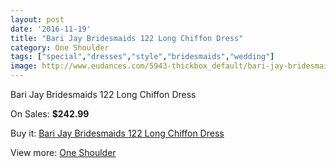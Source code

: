 ```yaml
---
layout: post
date: '2016-11-19'
title: "Bari Jay Bridesmaids 122 Long Chiffon Dress"
category: One Shoulder
tags: ["special","dresses","style","bridesmaids","wedding"]
image: http://www.eudances.com/5943-thickbox_default/bari-jay-bridesmaids-122-long-chiffon-dress.jpg
---
```

Bari Jay Bridesmaids 122 Long Chiffon Dress

On Sales: **$242.99**
<a href="https://www.eudances.com/en/one-shoulder/2101-bari-jay-bridesmaids-122-long-chiffon-dress.html"><amp-img layout="responsive" width="600" height="600" src="//www.eudances.com/5943-thickbox_default/bari-jay-bridesmaids-122-long-chiffon-dress.jpg" alt="Bari Jay Bridesmaids 122 Long Chiffon Dress 0" /></a>
<a href="https://www.eudances.com/en/one-shoulder/2101-bari-jay-bridesmaids-122-long-chiffon-dress.html"><amp-img layout="responsive" width="600" height="600" src="//www.eudances.com/5944-thickbox_default/bari-jay-bridesmaids-122-long-chiffon-dress.jpg" alt="Bari Jay Bridesmaids 122 Long Chiffon Dress 1" /></a>

Buy it: [Bari Jay Bridesmaids 122 Long Chiffon Dress](https://www.eudances.com/en/one-shoulder/2101-bari-jay-bridesmaids-122-long-chiffon-dress.html "Bari Jay Bridesmaids 122 Long Chiffon Dress")

View more: [One Shoulder](https://www.eudances.com/en/23-one-shoulder "One Shoulder")